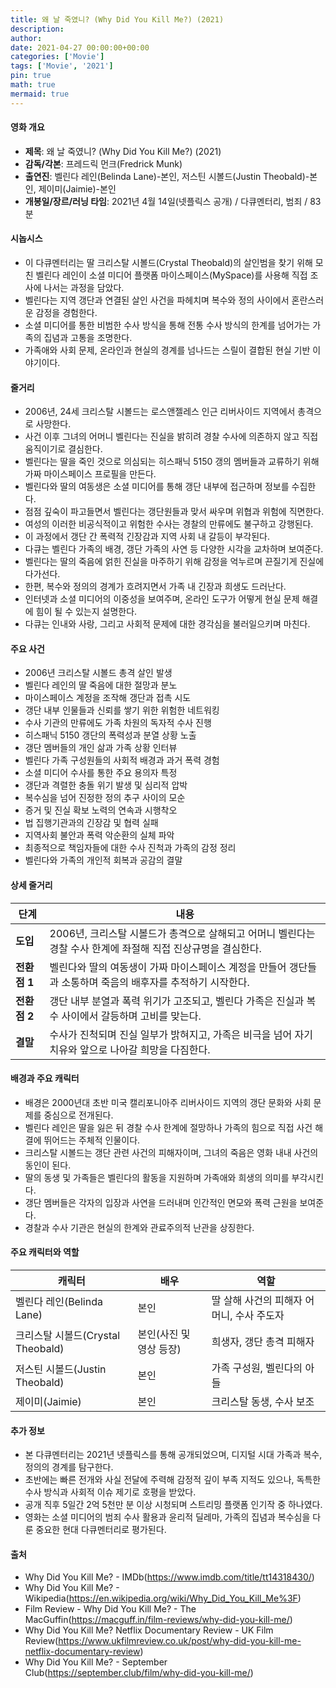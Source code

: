 ```yaml
---
title: 왜 날 죽였니? (Why Did You Kill Me?) (2021)
description: 
author: 
date: 2021-04-27 00:00:00+00:00
categories: ['Movie']
tags: ['Movie', '2021']
pin: true
math: true
mermaid: true
---
```

#### 영화 개요

- **제목**: 왜 날 죽였니? (Why Did You Kill Me?) (2021)  
- **감독/각본**: 프레드릭 먼크(Fredrick Munk)  
- **출연진**: 벨린다 레인(Belinda Lane)-본인, 저스틴 시볼드(Justin Theobald)-본인, 제이미(Jaimie)-본인  
- **개봉일/장르/러닝 타임**: 2021년 4월 14일(넷플릭스 공개) / 다큐멘터리, 범죄 / 83분  

#### 시놉시스

- 이 다큐멘터리는 딸 크리스탈 시볼드(Crystal Theobald)의 살인범을 찾기 위해 모친 벨린다 레인이 소셜 미디어 플랫폼 마이스페이스(MySpace)를 사용해 직접 조사에 나서는 과정을 담았다.  
- 벨린다는 지역 갱단과 연결된 살인 사건을 파헤치며 복수와 정의 사이에서 혼란스러운 감정을 경험한다.  
- 소셜 미디어를 통한 비범한 수사 방식을 통해 전통 수사 방식의 한계를 넘어가는 가족의 집념과 고통을 조명한다.  
- 가족애와 사회 문제, 온라인과 현실의 경계를 넘나드는 스릴이 결합된 현실 기반 이야기이다.  

#### 줄거리

- 2006년, 24세 크리스탈 시볼드는 로스앤젤레스 인근 리버사이드 지역에서 총격으로 사망한다.  
- 사건 이후 그녀의 어머니 벨린다는 진실을 밝히려 경찰 수사에 의존하지 않고 직접 움직이기로 결심한다.  
- 벨린다는 딸을 죽인 것으로 의심되는 히스패닉 5150 갱의 멤버들과 교류하기 위해 가짜 마이스페이스 프로필을 만든다.  
- 벨린다와 딸의 여동생은 소셜 미디어를 통해 갱단 내부에 접근하며 정보를 수집한다.  
- 점점 깊숙이 파고들면서 벨린다는 갱단원들과 맞서 싸우며 위협과 위험에 직면한다.  
- 여성의 이러한 비공식적이고 위험한 수사는 경찰의 만류에도 불구하고 강행된다.  
- 이 과정에서 갱단 간 폭력적 긴장감과 지역 사회 내 갈등이 부각된다.  
- 다큐는 벨린다 가족의 배경, 갱단 가족의 사연 등 다양한 시각을 교차하며 보여준다.  
- 벨린다는 딸의 죽음에 얽힌 진실을 마주하기 위해 감정을 억누르며 끈질기게 진실에 다가선다.  
- 한편, 복수와 정의의 경계가 흐려지면서 가족 내 긴장과 희생도 드러난다.  
- 인터넷과 소셜 미디어의 이중성을 보여주며, 온라인 도구가 어떻게 현실 문제 해결에 힘이 될 수 있는지 설명한다.  
- 다큐는 인내와 사랑, 그리고 사회적 문제에 대한 경각심을 불러일으키며 마친다.  

#### 주요 사건

- 2006년 크리스탈 시볼드 총격 살인 발생  
- 벨린다 레인의 딸 죽음에 대한 절망과 분노  
- 마이스페이스 계정을 조작해 갱단과 접촉 시도  
- 갱단 내부 인물들과 신뢰를 쌓기 위한 위험한 네트워킹  
- 수사 기관의 만류에도 가족 차원의 독자적 수사 진행  
- 히스패닉 5150 갱단의 폭력성과 분열 상황 노출  
- 갱단 멤버들의 개인 삶과 가족 상황 인터뷰  
- 벨린다 가족 구성원들의 사회적 배경과 과거 폭력 경험  
- 소셜 미디어 수사를 통한 주요 용의자 특정  
- 갱단과 격렬한 충돌 위기 발생 및 심리적 압박  
- 복수심을 넘어 진정한 정의 추구 사이의 모순  
- 증거 및 진실 확보 노력의 연속과 시행착오  
- 법 집행기관과의 긴장감 및 협력 실패  
- 지역사회 불안과 폭력 악순환의 실체 파악  
- 최종적으로 책임자들에 대한 수사 진척과 가족의 감정 정리  
- 벨린다와 가족의 개인적 회복과 공감의 결말  

#### 상세 줄거리

| **단계**     | **내용** |
|--------------|----------|
| **도입**     | 2006년, 크리스탈 시볼드가 총격으로 살해되고 어머니 벨린다는 경찰 수사 한계에 좌절해 직접 진상규명을 결심한다. |
| **전환점 1** | 벨린다와 딸의 여동생이 가짜 마이스페이스 계정을 만들어 갱단들과 소통하며 죽음의 배후자를 추적하기 시작한다. |
| **전환점 2** | 갱단 내부 분열과 폭력 위기가 고조되고, 벨린다 가족은 진실과 복수 사이에서 갈등하며 고비를 맞는다. |
| **결말**     | 수사가 진척되며 진실 일부가 밝혀지고, 가족은 비극을 넘어 자기 치유와 앞으로 나아갈 희망을 다짐한다. |

#### 배경과 주요 캐릭터

- 배경은 2000년대 초반 미국 캘리포니아주 리버사이드 지역의 갱단 문화와 사회 문제를 중심으로 전개된다.  
- 벨린다 레인은 딸을 잃은 뒤 경찰 수사 한계에 절망하나 가족의 힘으로 직접 사건 해결에 뛰어드는 주체적 인물이다.  
- 크리스탈 시볼드는 갱단 관련 사건의 피해자이며, 그녀의 죽음은 영화 내내 사건의 동인이 된다.  
- 딸의 동생 및 가족들은 벨린다의 활동을 지원하며 가족애와 희생의 의미를 부각시킨다.  
- 갱단 멤버들은 각자의 입장과 사연을 드러내며 인간적인 면모와 폭력 근원을 보여준다.  
- 경찰과 수사 기관은 현실의 한계와 관료주의적 난관을 상징한다.  

#### 주요 캐릭터와 역할

| **캐릭터**         | **배우**            | **역할**                               |
|--------------------|---------------------|--------------------------------------|
| 벨린다 레인(Belinda Lane)  | 본인                | 딸 살해 사건의 피해자 어머니, 수사 주도자          |
| 크리스탈 시볼드(Crystal Theobald) | 본인(사진 및 영상 등장) | 희생자, 갱단 총격 피해자                       |
| 저스틴 시볼드(Justin Theobald)    | 본인                | 가족 구성원, 벨린다의 아들                        |
| 제이미(Jaimie)        | 본인                | 크리스탈 동생, 수사 보조                          |

#### 추가 정보

- 본 다큐멘터리는 2021년 넷플릭스를 통해 공개되었으며, 디지털 시대 가족과 복수, 정의의 경계를 탐구한다.  
- 초반에는 빠른 전개와 사실 전달에 주력해 감정적 깊이 부족 지적도 있으나, 독특한 수사 방식과 사회적 이슈 제기로 호평을 받았다.  
- 공개 직후 5일간 2억 5천만 분 이상 시청되며 스트리밍 플랫폼 인기작 중 하나였다.  
- 영화는 소셜 미디어의 범죄 수사 활용과 윤리적 딜레마, 가족의 집념과 복수심을 다룬 중요한 현대 다큐멘터리로 평가된다.  

#### 출처

- Why Did You Kill Me? - IMDb(https://www.imdb.com/title/tt14318430/)  
- Why Did You Kill Me? - Wikipedia(https://en.wikipedia.org/wiki/Why_Did_You_Kill_Me%3F)  
- Film Review - Why Did You Kill Me? - The MacGuffin(https://macguff.in/film-reviews/why-did-you-kill-me/)  
- Why Did You Kill Me? Netflix Documentary Review - UK Film Review(https://www.ukfilmreview.co.uk/post/why-did-you-kill-me-netflix-documentary-review)  
- Why Did You Kill Me? - September Club(https://september.club/film/why-did-you-kill-me/)
